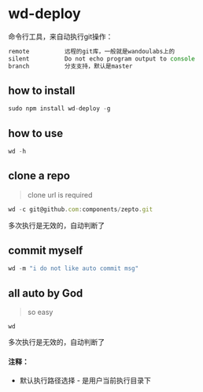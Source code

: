wd-deploy
===========

命令行工具，来自动执行git操作：

```javascript
remote			远程的git库，一般就是wandoulabs上的
silent    		Do not echo program output to console
branch			分支支持，默认是master
```

## how to install

```javascript
sudo npm install wd-deploy -g
```

## how to use

```javascript
wd -h
```

## clone a repo

> clone url is required

```javascript
wd -c git@github.com:components/zepto.git
```

多次执行是无效的，自动判断了


## commit myself

```javascript
wd -m "i do not like auto commit msg"
```

## all auto by God

> so easy

```wd
wd
```

多次执行是无效的，自动判断了

#### 注释：

* 默认执行路径选择 - 是用户当前执行目录下
